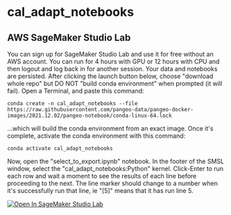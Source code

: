 # cal_adapt_notebooks

## AWS SageMaker Studio Lab
You can sign up for SageMaker Studio Lab and use it for free without an AWS account. You can run for 4 hours with GPU or 12 hours with CPU and then logout and log back in for another session. Your data and notebooks are persisted. After clicking the launch button below, choose "download whole repo" but DO NOT "build conda environment" when prompted (it will fail). Open a Terminal, and paste this command:
```
conda create -n cal_adapt_notebooks --file https://raw.githubusercontent.com/pangeo-data/pangeo-docker-images/2021.12.02/pangeo-notebook/conda-linux-64.lock
```
...which will build the conda environment from an exact image.  Once it's complete, activate the conda environment with this command:
```
conda activate cal_adapt_notebooks
```
Now, open the "select_to_export.ipynb" notebook. In the footer of the SMSL window, select the "cal_adapt_notebooks:Python" kernel. Click-Enter to run each row and wait a moment to see the results of each line before proceeding to the next. The line marker should change to a number when it's successfully run that line, ie "[5]" means that it has run line 5.

<a href="https://studiolab.sagemaker.aws/import/github/https://github.com/cstner/cal_adapt_notebooks/blob/main/select_to_export.ipynb" rel="nofollow"><img src="https://camo.githubusercontent.com/8c5378ff3bf6f71a57442940234293bd63c7ed2418d64f74f2bda3dc6f2904ed/68747470733a2f2f73747564696f6c61622e736167656d616b65722e6177732f73747564696f6c61622e737667" alt="Open In SageMaker Studio Lab" data-canonical-src="https://studiolab.sagemaker.aws/studiolab.svg" style="max-width: 100%;"></a></p>

